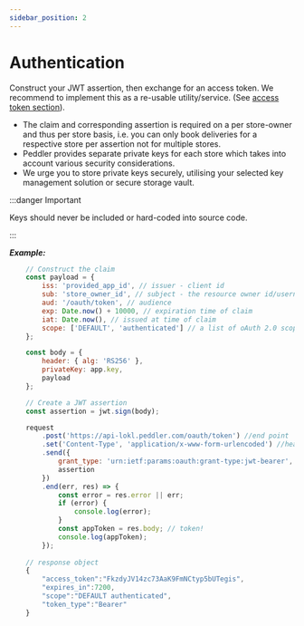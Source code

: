 ```yaml
---
sidebar_position: 2
---
```


# Authentication

Construct your JWT assertion, then exchange for an access token. 
We recommend to implement this as a re-usable utility/service. (See [access token section](/docs/Authentication/jwt-assertion)).
- The claim and corresponding assertion is required on a per store-owner and thus per store basis, i.e. you can only book deliveries for a respective store per assertion not for multiple stores. 
- Peddler provides separate private keys for each store which takes into account various security considerations.
- We urge you to store private keys securely, utilising your selected key management solution or secure storage vault.

:::danger Important

Keys should never be included or hard-coded into source code.

:::

***Example:***
```js
    // Construct the claim
    const payload = {
        iss: 'provided_app_id', // issuer - client id
        sub: 'store_owner_id', // subject - the resource owner id/username/email
        aud: '/oauth/token', // audience
        exp: Date.now() + 10000, // expiration time of claim
        iat: Date.now(), // issued at time of claim
        scope: ['DEFAULT', 'authenticated'] // a list of oAuth 2.0 scopes
    };

    const body = {
        header: { alg: 'RS256' },
        privateKey: app.key,
        payload
    };

    // Create a JWT assertion
    const assertion = jwt.sign(body);

    request
        .post('https://api-lokl.peddler.com/oauth/token') //end point
        .set('Content-Type', 'application/x-www-form-urlencoded') //header
        .send({
            grant_type: 'urn:ietf:params:oauth:grant-type:jwt-bearer',
            assertion
        })
        .end(err, res) => {
            const error = res.error || err;
            if (error) {
                console.log(error);
            }
            const appToken = res.body; // token!
            console.log(appToken);
        });
    
    // response object   
    {
        "access_token":"FkzdyJV14zc73AaK9FmNCtyp5bUTegis",
        "expires_in":7200,
        "scope":"DEFAULT authenticated",
        "token_type":"Bearer"
    }
```